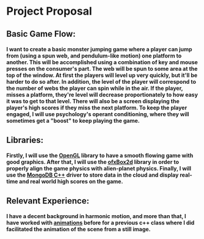 # Project Proposal
## Basic Game Flow:
#### I want to create a basic monster jumping game where a player can jump from (using a spun web, and pendulum-like motion) one platform to another. This will be accomplished using a combination of key and mouse presses on the consumer's part. The web will be spun to some area at the top of the window. At first the players will level up very quickly, but it'll be harder to do so after. In addition, the level of the player will correspond to the number of webs the player can spin while in the air. If the player, misses a platform, they're level will decrease proportionately to how easy it was to get to that level. There will also be a screen displaying the player's high scores if they miss the next platform. To keep the player engaged, I will use psychology's operant conditioning, where they will sometimes get a "boost" to keep playing the game.

## Libraries:
#### Firstly, I will use the [OpenGL](http://glew.sourceforge.net/) library to have a smooth flowing game with good graphics. After that, I will use the [ofxBox2d](ofxBox2d ) library in order to properly align the game physics with alien-planet physics. Finally, I will use the [MongoDB C++](https://github.com/mongodb/mongo-cxx-driver) driver to store data in the cloud and display real-time and real world high scores on the game.

## Relevant Experience:
#### I have a decent background in harmonic motion, and more than that, I have worked with [animations](https://drive.google.com/open?id=0B40pTTBd-6I8ZUtoS1QzN2p1NVk) before for a previous c++ class where I did facilitated the animation of the scene from a still image.
